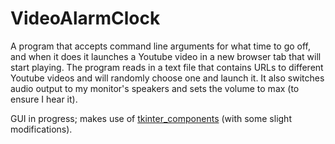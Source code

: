 # VideoAlarmClock

A program that accepts command line arguments for what time to go off, and when it does it launches a Youtube video 
in a new browser tab that will start playing. The program reads in a text file that contains URLs to different 
Youtube videos and will randomly choose one and launch it. It also switches audio output to my monitor's speakers 
and sets the volume to max (to ensure I hear it).

GUI in progress; makes use of [tkinter_components](https://github.com/moshekaplan/tkinter_components) (with some slight modifications).